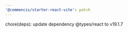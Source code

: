 ```yaml
---
'@commencis/starter-react-vite': patch
---
```


chore(deps): update dependency @types/react to v19.1.7
